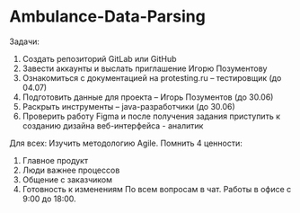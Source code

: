 # Ambulance-Data-Parsing

Задачи:
1)	Создать репозиторий GitLab или GitHub
2)	Завести аккаунты и выслать приглашение Игорю Позументову
3)	Ознакомиться с документацией на protesting.ru – тестировщик (до 04.07)
4)	Подготовить данные для проекта – Игорь Позументов (до 30.06)
5)	Раскрыть инструменты – java-разработчики (до 30.06)
6)	Проверить работу Figma и после получения задания приступить к созданию дизайна веб-интерфейса - аналитик

Для всех:
Изучить методологию Agile. Помнить 4 ценности:
1)	Главное продукт
2)	Люди важнее процессов
3)	Общение с заказчиком
4)	Готовность к изменениям
По всем вопросам в чат. Работы в офисе с 9:00 до 18:00.
